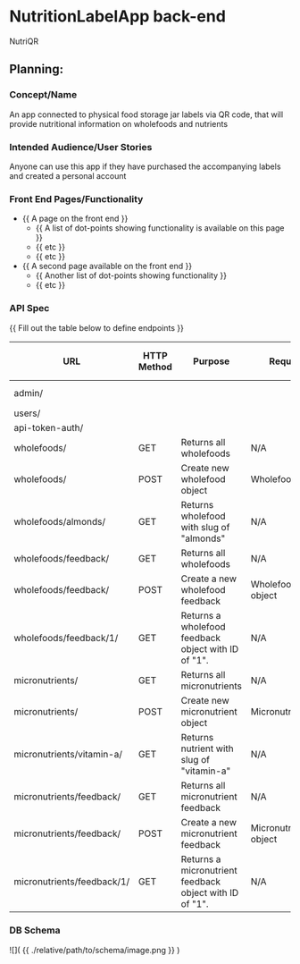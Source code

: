 # NutritionLabelApp back-end
NutriQR

## Planning:
### Concept/Name
An app connected to physical food storage jar labels via QR code, that will provide nutritional information on wholefoods and nutrients

### Intended Audience/User Stories
Anyone can use this app if they have purchased the accompanying labels and created a personal account

### Front End Pages/Functionality
- {{ A page on the front end }}
    - {{ A list of dot-points showing functionality is available on this page }}
    - {{ etc }}
    - {{ etc }}
- {{ A second page available on the front end }}
    - {{ Another list of dot-points showing functionality }}
    - {{ etc }}

### API Spec
{{ Fill out the table below to define endpoints }} 

| URL | HTTP Method | Purpose | Request Body | Success Response Code | Authentication/Authorisation |
| --- | ----------- | ------- | ------------ | --------------------- | ---------------------------- |
|  admin/   |             |         |              |                       |          Must be logged in. Must be admin user.       |
|  users/   |             |         |              |                       |                              |
|  api-token-auth/   |             |         |              |                       |                              |
|  wholefoods/   |      GET       |    Returns all wholefoods     |      N/A        |            200           |                Must be logged in.              |
|  wholefoods/   |      POST       |    Create new wholefood object    |      Wholefood Object        |        201               |            Must be logged in. Must be admin.                  |
|  wholefoods/almonds/   |      GET       |    Returns wholefood with slug of "almonds"     |       N/A       |            200           |               Must be logged in.               |
|  wholefoods/feedback/   |      GET       |    Returns all wholefoods     |       N/A       |             200          |               Must be logged in.               |
|  wholefoods/feedback/   |       POST      |    Create a new wholefood feedback       |      WholefoodFeedback object        |          201             |              Must be logged in. Must be practitioner user.                |
|  wholefoods/feedback/1/   |      GET       |        Returns a wholefood feedback object with ID of "1".    |      N/A        |            200           |               Must be logged in. Must be feedback owner or admin.               |
|  micronutrients/   |      GET       |     Returns all micronutrients    |       N/A       |            200           |             Must be logged in.                 |
|  micronutrients/   |       POST      |    Create new micronutrient object      |       Micronutrient Object       |          201             |                  Must be logged in. Must be admin.            |
|  micronutrients/vitamin-a/   |      GET       |    Returns nutrient with slug of "vitamin-a"     |      N/A       |         200              |               Must be logged in.               |
|  micronutrients/feedback/   |      GET       |   Returns all micronutrient feedback      |       N/A       |       200                |             Must be logged in. Must be admin user.                 |
|  micronutrients/feedback/   |      POST       |    Create a new micronutrient feedback     |       MicronutrientFeedback object       |       201               |             Must be logged in. Must be practitioner or admin user.                  |
|  micronutrients/feedback/1/   |      GET       |    Returns a micronutrient feedback object with ID of "1".    |       N/A       |           200            |              Must be logged in. Must be feedback owner or admin.                |

### DB Schema
![]( {{ ./relative/path/to/schema/image.png }} )
